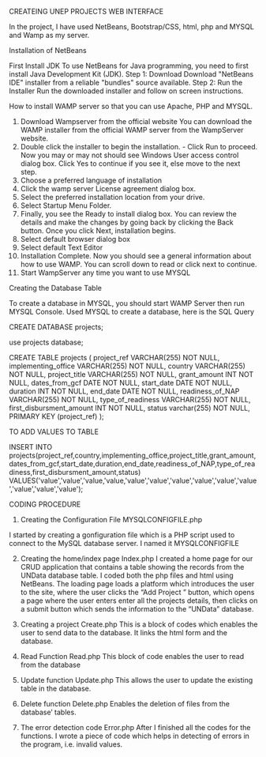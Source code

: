 CREATEING UNEP PROJECTS WEB INTERFACE

In the project, I have used NetBeans, Bootstrap/CSS, html, php and MYSQL and Wamp as my server.

Installation of NetBeans

First Install JDK
To use NetBeans for Java programming, you need to first install Java Development Kit (JDK). 
Step 1: Download
Download "NetBeans IDE" installer from a reliable "bundles" source available. 
Step 2: Run the Installer
Run the downloaded installer and follow on screen instructions.

How to install WAMP server so that you can use Apache, PHP and MYSQL.

1.	Download Wampserver from the official website
You can download the WAMP installer from the official WAMP server from the WampServer website.
2.	Double click the installer to begin the installation. - Click Run to proceed. Now you may or may not should see Windows User access control dialog box. Click Yes to continue if you see it, else move to the next step.
3.	Choose a preferred language of installation
4.	Click the wamp server License agreement dialog box.
5.	Select the preferred installation location from your drive.
6.	Select Startup Menu Folder.
7.	Finally, you see the Ready to install dialog box. You can review the details and make the changes by going back by clicking the Back button. Once you click Next, installation begins.
8.	Select default browser dialog box
9.	Select default Text Editor
10.	Installation Complete. Now you should see a general information about how to use WAMP. You can scroll down to read or click next to continue. 
11.	Start WampServer any time you want to use MYSQL



Creating the Database Table

To create a database in MYSQL, you should start WAMP Server then run MYSQL Console. Used MYSQL to create a database, here is the SQL Query

CREATE DATABASE projects;

use projects database;

CREATE TABLE  projects (
    project_ref VARCHAR(255) NOT NULL,
  implementing_office VARCHAR(255) NOT NULL,
  country VARCHAR(255) NOT NULL,
  project_title VARCHAR(255) NOT NULL,
  grant_amount INT NOT NULL,
  dates_from_gcf DATE NOT NULL,
  start_date DATE NOT NULL,
  duration INT NOT NULL,
  end_date DATE NOT NULL,
  readiness_of_NAP VARCHAR(255) NOT NULL,
  type_of_readiness VARCHAR(255) NOT NULL,
  first_disbursment_amount INT NOT NULL,
  status varchar(255) NOT NULL,
    PRIMARY KEY (project_ref)
);

TO ADD VALUES TO TABLE

INSERT INTO projects(project_ref,country,implementing_office,project_title,grant_amount,dates_from_gcf,start_date,duration,end_date,readiness_of_NAP,type_of_readiness,first_disbursment_amount,status)
 VALUES('value','value','value,'value,'value','value','value','value','value','value','value','value','value');
 
 CODING PROCEDURE
 
1. Creating the Configuration File
MYSQLCONFIGFILE.php

I started by creating a gonfiguration file which is a PHP script used to connect to the MySQL database server. 
I named it MYSQLCONFIGFILE

2. Creating the home/index page
Index.php
I created a home page for our CRUD application that contains a table showing the records from the UNData database table. 
I coded both the php files and html using NetBeans. The loading page loads a platform which introduces the user to the site, 
where the user clicks the “Add Project ” button, which opens a page where the user enters enter all the projects details, then 
clicks on a submit button which sends the information to the “UNData” database.

3. Creating a project
Create.php
This is a block of codes which enables the user to send data to the database. It links the html form and the database.

4. Read Function
Read.php
This block of code enables the user to read from the database

5. Update function
Update.php
This allows the user to update the existing table in the database.

6. Delete function
Delete.php
Enables the deletion of files from the database’ tables.

7. The error detection code
Error.php
After I finished all the codes for the functions. I wrote a piece of code which helps in detecting of errors in the program, i.e. invalid values.






